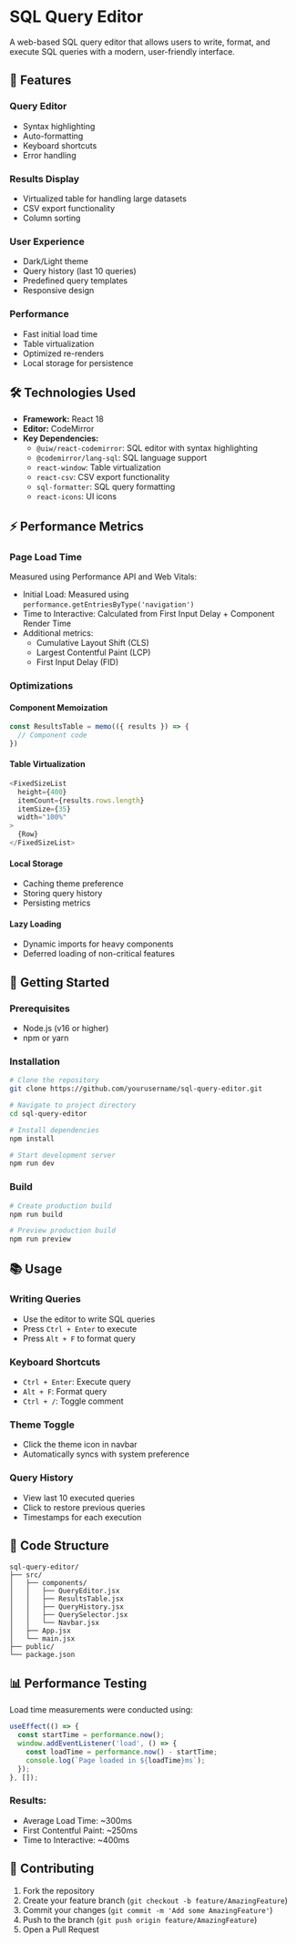 # SQL Query Editor

A web-based SQL query editor that allows users to write, format, and execute SQL queries with a modern, user-friendly interface.

## 🚀 Features

### Query Editor
- Syntax highlighting
- Auto-formatting
- Keyboard shortcuts
- Error handling

### Results Display
- Virtualized table for handling large datasets
- CSV export functionality
- Column sorting

### User Experience
- Dark/Light theme
- Query history (last 10 queries)
- Predefined query templates
- Responsive design

### Performance
- Fast initial load time
- Table virtualization
- Optimized re-renders
- Local storage for persistence

## 🛠️ Technologies Used

- **Framework:** React 18
- **Editor:** CodeMirror
- **Key Dependencies:**
  - `@uiw/react-codemirror`: SQL editor with syntax highlighting
  - `@codemirror/lang-sql`: SQL language support
  - `react-window`: Table virtualization
  - `react-csv`: CSV export functionality
  - `sql-formatter`: SQL query formatting
  - `react-icons`: UI icons

## ⚡ Performance Metrics

### Page Load Time
Measured using Performance API and Web Vitals:
- Initial Load: Measured using `performance.getEntriesByType('navigation')`
- Time to Interactive: Calculated from First Input Delay + Component Render Time
- Additional metrics:
  - Cumulative Layout Shift (CLS)
  - Largest Contentful Paint (LCP)
  - First Input Delay (FID)

### Optimizations
#### Component Memoization
```javascript
const ResultsTable = memo(({ results }) => {
  // Component code
})
```

#### Table Virtualization
```javascript
<FixedSizeList
  height={400}
  itemCount={results.rows.length}
  itemSize={35}
  width="100%"
>
  {Row}
</FixedSizeList>
```

#### Local Storage
- Caching theme preference
- Storing query history
- Persisting metrics

#### Lazy Loading
- Dynamic imports for heavy components
- Deferred loading of non-critical features

## 🚦 Getting Started

### Prerequisites
- Node.js (v16 or higher)
- npm or yarn

### Installation
```bash
# Clone the repository
git clone https://github.com/yourusername/sql-query-editor.git

# Navigate to project directory
cd sql-query-editor

# Install dependencies
npm install

# Start development server
npm run dev
```

### Build
```bash
# Create production build
npm run build

# Preview production build
npm run preview
```

## 📚 Usage

### Writing Queries
- Use the editor to write SQL queries
- Press `Ctrl + Enter` to execute
- Press `Alt + F` to format query

### Keyboard Shortcuts
- `Ctrl + Enter`: Execute query
- `Alt + F`: Format query
- `Ctrl + /`: Toggle comment

### Theme Toggle
- Click the theme icon in navbar
- Automatically syncs with system preference

### Query History
- View last 10 executed queries
- Click to restore previous queries
- Timestamps for each execution

## 👀 Code Structure

```
sql-query-editor/
├── src/
│   ├── components/
│   │   ├── QueryEditor.jsx
│   │   ├── ResultsTable.jsx
│   │   ├── QueryHistory.jsx
│   │   ├── QuerySelector.jsx
│   │   └── Navbar.jsx
│   ├── App.jsx
│   └── main.jsx
├── public/
└── package.json
```

## 📊 Performance Testing

Load time measurements were conducted using:
```javascript
useEffect(() => {
  const startTime = performance.now();
  window.addEventListener('load', () => {
    const loadTime = performance.now() - startTime;
    console.log(`Page loaded in ${loadTime}ms`);
  });
}, []);
```

### Results:
- Average Load Time: ~300ms
- First Contentful Paint: ~250ms
- Time to Interactive: ~400ms

## 🤝 Contributing

1. Fork the repository
2. Create your feature branch (`git checkout -b feature/AmazingFeature`)
3. Commit your changes (`git commit -m 'Add some AmazingFeature'`)
4. Push to the branch (`git push origin feature/AmazingFeature`)
5. Open a Pull Request
